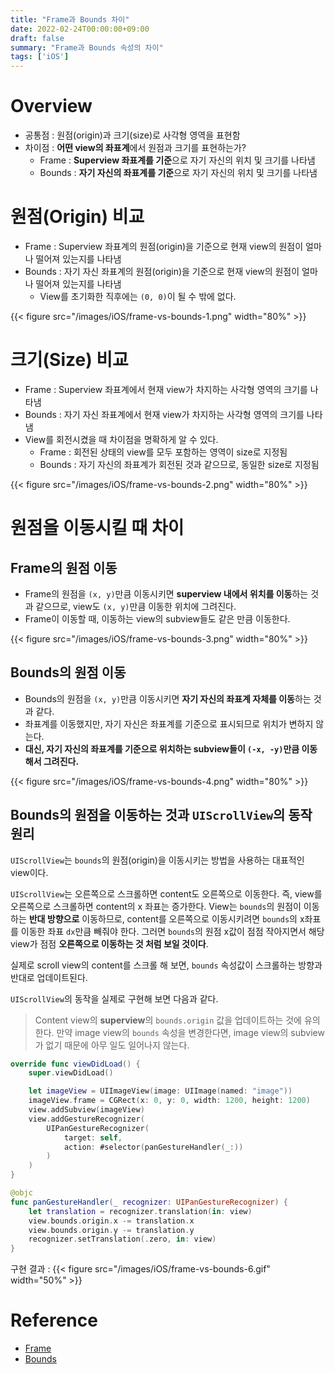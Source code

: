 ```yaml
---
title: "Frame과 Bounds 차이"
date: 2022-02-24T00:00:00+09:00
draft: false
summary: "Frame과 Bounds 속성의 차이"
tags: ['iOS']
---
```


# Overview

- 공통점 : 원점(origin)과 크기(size)로 사각형 영역을 표현함
- 차이점 : **어떤 view의 좌표계**에서 원점과 크기를 표현하는가?
    - Frame : **Superview 좌표계를 기준**으로 자기 자신의 위치 및 크기를 나타냄
    - Bounds : **자기 자신의 좌표계를 기준**으로 자기 자신의 위치 및 크기를 나타냄

# 원점(Origin) 비교

- Frame : Superview 좌표계의 원점(origin)을 기준으로 현재 view의 원점이 얼마나 떨어져 있는지를 나타냄
- Bounds : 자기 자신 좌표계의 원점(origin)을 기준으로 현재 view의 원점이 얼마나 떨어져 있는지를 나타냄
    - View를 초기화한 직후에는 `(0, 0)`이 될 수 밖에 없다.

{{< figure src="/images/iOS/frame-vs-bounds-1.png" width="80%" >}}

# 크기(Size) 비교

- Frame : Superview 좌표계에서 현재 view가 차지하는 사각형 영역의 크기를 나타냄
- Bounds : 자기 자신 좌표계에서 현재 view가 차지하는 사각형 영역의 크기를 나타냄
- View를 회전시켰을 때 차이점을 명확하게 알 수 있다.
    - Frame : 회전된 상태의 view를 모두 포함하는 영역이 size로 지정됨
    - Bounds : 자기 자신의 좌표계가 회전된 것과 같으므로, 동일한 size로 지정됨

{{< figure src="/images/iOS/frame-vs-bounds-2.png" width="80%" >}}

# 원점을 이동시킬 때 차이

## Frame의 원점 이동

- Frame의 원점을 `(x, y)`만큼 이동시키면 **superview 내에서 위치를 이동**하는 것과 같으므로, view도 `(x, y)`만큼 이동한 위치에 그려진다.
- Frame이 이동할 때, 이동하는 view의 subview들도 같은 만큼 이동한다.

{{< figure src="/images/iOS/frame-vs-bounds-3.png" width="80%" >}}

## Bounds의 원점 이동

- Bounds의 원점을 `(x, y)`만큼 이동시키면 **자기 자신의 좌표계 자체를 이동**하는 것과 같다.
- 좌표계를 이동했지만, 자기 자신은 좌표계를 기준으로 표시되므로 위치가 변하지 않는다.
- **대신, 자기 자신의 좌표계를 기준으로 위치하는 subview들이 `(-x, -y)`만큼 이동해서 그려진다.**

{{< figure src="/images/iOS/frame-vs-bounds-4.png" width="80%" >}}

## Bounds의 원점을 이동하는 것과 `UIScrollView`의 동작 원리

`UIScrollView`는 `bounds`의 원점(origin)을 이동시키는 방법을 사용하는 대표적인 view이다. 

`UIScrollView`는 오른쪽으로 스크롤하면 content도 오른쪽으로 이동한다. 즉, view를 오른쪽으로 스크롤하면 content의 x 좌표는 증가한다. View는 `bounds`의 원점이 이동하는 **반대 방향으로** 이동하므로, content를 오른쪽으로 이동시키려면 `bounds`의 x좌표를 이동한 좌표 `dx`만큼 빼줘야 한다. 그러면 `bounds`의 원점 x값이 점점 작아지면서 해당 view가 점점 **오른쪽으로 이동하는 것 처럼 보일 것이다**.

실제로 scroll view의 content를 스크롤 해 보면, `bounds` 속성값이 스크롤하는 방향과 반대로 업데이트된다.

`UIScrollView`의 동작을 실제로 구현해 보면 다음과 같다.

> Content view의 **superview**의 `bounds.origin` 값을 업데이트하는 것에 유의한다. 만약 image view의 `bounds` 속성을 변경한다면, image view의 subview가 없기 때문에 아무 일도 일어나지 않는다.

```swift
override func viewDidLoad() {
    super.viewDidLoad()

    let imageView = UIImageView(image: UIImage(named: "image"))
    imageView.frame = CGRect(x: 0, y: 0, width: 1200, height: 1200)
    view.addSubview(imageView)
    view.addGestureRecognizer(
        UIPanGestureRecognizer(
            target: self, 
            action: #selector(panGestureHandler(_:))
        )
    )
}

@objc
func panGestureHandler(_ recognizer: UIPanGestureRecognizer) {
    let translation = recognizer.translation(in: view)
    view.bounds.origin.x -= translation.x
    view.bounds.origin.y -= translation.y
    recognizer.setTranslation(.zero, in: view)
}
```

구현 결과 : 
{{< figure src="/images/iOS/frame-vs-bounds-6.gif" width="50%" >}}

# Reference 

- [Frame](https://developer.apple.com/documentation/uikit/uiview/1622621-frame)
- [Bounds](https://developer.apple.com/documentation/uikit/uiview/1622580-bounds)